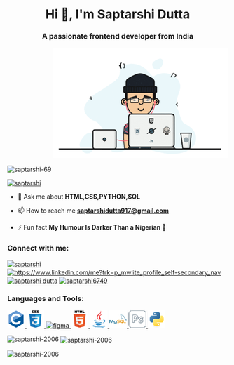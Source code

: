<h1 align="center">Hi 👋, I'm Saptarshi Dutta</h1>
<h3 align="center">A passionate frontend developer from India</h3>
<p align="right" alt="coding"> <img heghit="270" width ="400" src="https://raw.githubusercontent.com/AlaeddineMessadi/AlaeddineMessadi/main/web-developer-chilling.gif">
<p align="left"> <img src="https://komarev.com/ghpvc/?username=saptarshi-69&label=Profile%20views&color=0e75b6&style=flat" alt="saptarshi-69" /> </p>

<p align="left"> <a href="https://twitter.com/saptarshi" target="blank"><img src="https://img.shields.io/twitter/follow/saptarshi?logo=twitter&style=for-the-badge" alt="saptarshi" /></a> </p>

- 💬 Ask me about **HTML,CSS,PYTHON,SQL**

- 📫 How to reach me **saptarshidutta917@gmail.com**

- ⚡ Fun fact **My Humour Is Darker Than a Nigerian 🗿**

<h3 align="left">Connect with me:</h3>
<p align="left">
<a href="https://twitter.com/saptarshi" target="blank"><img align="center" src="https://raw.githubusercontent.com/rahuldkjain/github-profile-readme-generator/master/src/images/icons/Social/twitter.svg" alt="saptarshi" height="30" width="40" /></a>
<a href="https://linkedin.com/in/https://www.linkedin.com/me?trk=p_mwlite_profile_self-secondary_nav" target="blank"><img align="center" src="https://raw.githubusercontent.com/rahuldkjain/github-profile-readme-generator/master/src/images/icons/Social/linked-in-alt.svg" alt="https://www.linkedin.com/me?trk=p_mwlite_profile_self-secondary_nav" height="30" width="40" /></a>
<a href="https://fb.com/saptarshi dutta" target="blank"><img align="center" src="https://raw.githubusercontent.com/rahuldkjain/github-profile-readme-generator/master/src/images/icons/Social/facebook.svg" alt="saptarshi dutta" height="30" width="40" /></a>
<a href="https://instagram.com/saptarshi6749" target="blank"><img align="center" src="https://raw.githubusercontent.com/rahuldkjain/github-profile-readme-generator/master/src/images/icons/Social/instagram.svg" alt="saptarshi6749" height="30" width="40" /></a>
</p>

<h3 align="left">Languages and Tools:</h3>
<p align="left"> <a href="https://www.cprogramming.com/" target="_blank" rel="noreferrer"> <img src="https://raw.githubusercontent.com/devicons/devicon/master/icons/c/c-original.svg" alt="c" width="40" height="40"/> </a> <a href="https://www.w3schools.com/css/" target="_blank" rel="noreferrer"> <img src="https://raw.githubusercontent.com/devicons/devicon/master/icons/css3/css3-original-wordmark.svg" alt="css3" width="40" height="40"/> </a> <a href="https://www.figma.com/" target="_blank" rel="noreferrer"> <img src="https://www.vectorlogo.zone/logos/figma/figma-icon.svg" alt="figma" width="40" height="40"/> </a> <a href="https://www.w3.org/html/" target="_blank" rel="noreferrer"> <img src="https://raw.githubusercontent.com/devicons/devicon/master/icons/html5/html5-original-wordmark.svg" alt="html5" width="40" height="40"/> </a> <a href="https://www.java.com" target="_blank" rel="noreferrer"> <img src="https://raw.githubusercontent.com/devicons/devicon/master/icons/java/java-original.svg" alt="java" width="40" height="40"/> </a> <a href="https://www.mysql.com/" target="_blank" rel="noreferrer"> <img src="https://raw.githubusercontent.com/devicons/devicon/master/icons/mysql/mysql-original-wordmark.svg" alt="mysql" width="40" height="40"/> </a> <a href="https://www.photoshop.com/en" target="_blank" rel="noreferrer"> <img src="https://raw.githubusercontent.com/devicons/devicon/master/icons/photoshop/photoshop-line.svg" alt="photoshop" width="40" height="40"/> </a> <a href="https://www.python.org" target="_blank" rel="noreferrer"> <img src="https://raw.githubusercontent.com/devicons/devicon/master/icons/python/python-original.svg" alt="python" width="40" height="40"/> </a> </p>

<p><img align="left" src="https://github-readme-stats.vercel.app/api/top-langs?username=saptarshi-2006&show_icons=true&locale=en&layout=compact" alt="saptarshi-2006" /></p>

<p>&nbsp;<img align="center" src="https://github-readme-stats.vercel.app/api?username=saptarshi-2006&show_icons=true&locale=en" alt="saptarshi-2006" /></p>

<p><img align="center" src="https://github-readme-streak-stats.herokuapp.com/?user=saptarshi-2006&" alt="saptarshi-2006" /></p>

